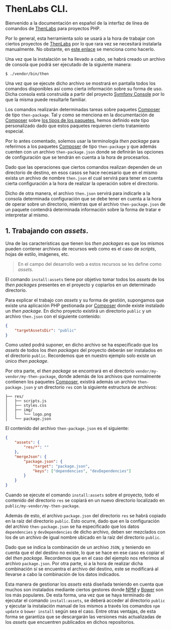 
# ThenLabs CLI.

Bienvenido a la documentación en español de la interfaz de línea de comandos de [ThenLabs][ThenLabs] para proyectos PHP.

Por lo general, esta herramienta solo se usará a la hora de trabajar con ciertos proyectos de [ThenLabs][ThenLabs] por lo que rara vez se necesitará instalarla manualmente. No obstante, en [este enlace](https://github.com/thenlabs/cli#manual-installation) se menciona como hacerlo.

Una vez que la instalación se ha llevado a cabo, se habrá creado un archivo de consola que podrá ser ejecutado de la siguiente manera:

    $ ./vendor/bin/then

Una vez que se ejecute dicho archivo se mostrará en pantalla todos los comandos disponibles así como cierta información sobre su forma de uso. Dicha consola está construida a partir del proyecto [Symfony Console](https://symfony.com/doc/current/components/console.html) por lo que la misma puede resultarle familiar.

Los comandos realizarán determinadas tareas sobre paquetes [Composer][Composer] de tipo `then-package`. Tal y como se menciona en la documentación de [Composer][Composer] sobre [los tipos de los paquetes](https://getcomposer.org/doc/04-schema.md#type), hemos definido este tipo personalizado dado que estos paquetes requieren cierto tratamiento especial.

Por lo antes comentado, solemos usar la terminología *then package* para referirnos a los paquetes [Composer][Composer] de tipo `then-package` y que además cuenten con un archivo `then-package.json` donde se definirán las opciones de configuración que se tendrán en cuenta a la hora de procesarlos.

Dado que las operaciones que ciertos comandos realizan dependen de un directorio de destino, en esos casos se hace necesario que en el mismo exista un archivo de nombre `then.json` el cual servirá para tener en cuenta cierta configuración a la hora de realizar la operación sobre el directorio.

Dicho de otra manera, el archivo `then.json` servirá para indicarle a la consola determinada configuración que se debe tener en cuenta a la hora de operar sobre un directorio, mientras que el archivo `then-package.json` de un paquete contendrá determinada información sobre la forma de tratar e interpretar al mismo.

## 1. Trabajando con *assets*.

Una de las características que tienen los *then packages* es que los mismos pueden contener archivos de recursos web como es el caso de *scripts*, hojas de estilo, imágenes, etc.

>En el campo del desarrollo web a estos recursos se les define como *assets*.

El comando `install:assets` tiene por objetivo tomar todos los *assets* de los *then packages* presentes en el proyecto y copiarlos en un determinado directorio.

Para explicar el trabajo con *assets* y su forma de gestión, supongamos que existe una aplicación PHP gestionada por [Composer][Composer] donde existe instalado un *then package*. En dicho proyecto existirá un directorio `public` y un archivo `then.json` con el siguiente contenido:

```json
{
    "targetAssetsDir": "public"
}
```

Como usted podrá suponer, en dicho archivo se ha especificado que los *assets* de todos los *then packages* del proyecto deberán ser instalados en el directorio `public`. Recordemos que en nuestro ejemplo solo existe un único *then package*.

Por otra parte, el *then package* se encontrará en el directorio `vendor/my-vendor/my-then-package`, donde además de los archivos que normalmente contienen los paquetes [Composer][Composer], existirá además un archivo `then-package.json` y un directorio `res` con la siguiente estructura de archivos:

```
├── res/
│   ├── scripts.js
│   ├── styles.css
│   ├── img/
│   │   └── logo.png
│   └── package.json
```

El contenido del archivo `then-package.json` es el siguiente:

```json
{
    "assets": {
        "res/*": ""
    },
    "mergeJson": {
        "package.json": {
            "target": "package.json",
            "keys": ["dependencies", "devDependencies"]
        }
    }
}
```

Cuando se ejecute el comando `install:assets` sobre el proyecto, todo el contenido del directorio `res` se copiará en un nuevo directorio localizado en `public/my-vendor/my-then-package`.

Además de esto, el archivo `package.json` del directorio `res` se habrá copiado en la raíz del directorio `public`. Esto ocurre, dado que en la configuración del archivo `then-package.json` se ha especificado que los datos `dependencies` y `devDependencies` de dicho archivo, deben ser mezclados con los de un archivo de igual nombre ubicado en la raíz del directorio `public`.

Dado que se indica la combinación de un archivo `JSON`, y teniendo en cuenta que el del destino no existe, lo que se hace en ese caso es copiar el del *then package*. Recordemos que en el caso del ejemplo nos referimos al archivo `package.json`. Por otra parte, si a la hora de realizar dicha combinación sí se encuentra el archivo del destino, este se modificará al llevarse a cabo la combinación de los datos indicados.

Esta manera de gestionar los *assets* está diseñada teniendo en cuenta que muchos son instalados mediante ciertos gestores donde [NPM](https://www.npmjs.com/) y [Bower](https://bower.io/) son los más populares. De esta forma, una vez que se haya terminado de ejecutar el comando `install:assets`, se deberá acceder al directorio `public` y ejecutar la instalación manual de los mismos a través los comandos `npm update` o `bower install` según sea el caso. Entre otras ventajas, de esta forma se garantiza que se descargarán las versiones más actualizadas de los *assets* que encuentren publicados en dichos repositorios.

[Composer]: https://getcomposer.org
[ThenLabs]: http://thenlabs.org

